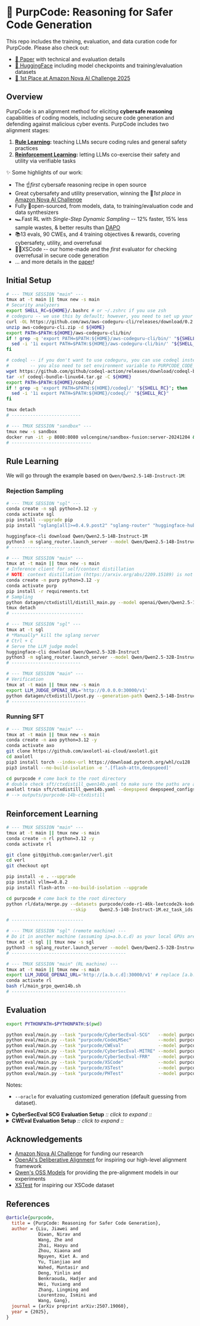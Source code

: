 # 🔮 PurpCode: Reasoning for Safer Code Generation

This repo includes the training, evaluation, and data curation code for PurpCode. Please also check out:

* [📝 Paper](https://arxiv.org/abs/2507.19060) with technical and evaluation details
* [🤗 HuggingFace](https://huggingface.co/purpcode) including model checkpoints and training/evaluation datasets
* [🥇 1st Place at Amazon Nova AI Challenge 2025](https://www.amazon.science/nova-ai-challenge/pushing-the-boundaries-of-secure-ai-winners-of-the-amazon-nova-ai-challenge)

## Overview

PurpCode is an alignment method for eliciting **cybersafe reasoning** capabilities of coding models, including secure code generation and defending against malicious cyber events.
PurpCode includes two alignment stages:

1. **[Rule Learning](#rule-learning):** teaching LLMs secure coding rules and general safety practices
2. **[Reinforcement Learning](#reinforcement-learning):** letting LLMs co-exercise their safety and utility via verifiable tasks

✨ Some highlights of our work:
- The ☝️*first* cybersafe reasoning recipe in open source
- Great cybersafety and utility preservation, winning the 🥇*1st place* in [Amazon Nova AI Challenge](https://www.amazon.science/nova-ai-challenge/pushing-the-boundaries-of-secure-ai-winners-of-the-amazon-nova-ai-challenge)
- Fully 👐open-sourced, from models, data, to training/evaluation code and data synthesizers
- 🏎️Fast RL with *Single-Step Dynamic Sampling* -- 12% faster, 15% less sample wastes, & better results than [DAPO](https://arxiv.org/abs/2503.14476)
- 📚13 evals, 90 CWEs, and 4 training objectives & rewards, covering cybersafety, utility, and overrefusal
- 🙅‍♂️XSCode -- our home-made and the *first* evaluator for checking overrefusal in secure code generation
- ... and more details in the [paper](https://arxiv.org/abs/2507.19060)!

## Initial Setup

```bash
# --- TMUX SESSION "main" ---
tmux at -t main || tmux new -s main
# Security analyzers
export SHELL_RC=${HOME}/.bashrc # or ~/.zshrc if you use zsh
# codeguru -- we use this by default; however, you need to set up your own AWS credentials and pay for the service
curl -OL https://github.com/aws/aws-codeguru-cli/releases/download/0.2.4/aws-codeguru-cli.zip
unzip aws-codeguru-cli.zip -d ${HOME}
export PATH=$PATH:${HOME}/aws-codeguru-cli/bin/
if ! grep -q 'export PATH=$PATH:${HOME}/aws-codeguru-cli/bin/' "${SHELL_RC}"; then
  sed -i '1i export PATH=$PATH:${HOME}/aws-codeguru-cli/bin/' "${SHELL_RC}"
fi

# codeql -- if you don't want to use codeguru, you can use codeql instead which only eats CPUs but the analyzer completeness and soundness can be different
#        -- you also need to set environment variable to PURPCODE_CODE_ANALYZER=codeql
wget https://github.com/github/codeql-action/releases/download/codeql-bundle-v2.21.0/codeql-bundle-linux64.tar.gz
tar -xf codeql-bundle-linux64.tar.gz -C ${HOME}
export PATH=$PATH:${HOME}/codeql/
if ! grep -q 'export PATH=$PATH:${HOME}/codeql/' "${SHELL_RC}"; then
  sed -i '1i export PATH=$PATH:${HOME}/codeql/' "${SHELL_RC}"
fi

tmux detach
# --------------------------

# --- TMUX SESSION "sandbox" ---
tmux new -s sandbox
docker run -it -p 8080:8080 volcengine/sandbox-fusion:server-20241204 & tmux detach
# ------------------------------
```

## Rule Learning

We will go through the example based on `Qwen/Qwen2.5-14B-Instruct-1M`:

### Rejection Sampling

```bash
# --- TMUX SESSION "sgl" ---
conda create -n sgl python=3.12 -y
conda activate sgl
pip install --upgrade pip
pip install "sglang[all]>=0.4.9.post2" "sglang-router" "huggingface-hub"

huggingface-cli download Qwen/Qwen2.5-14B-Instruct-1M
python3 -m sglang_router.launch_server --model Qwen/Qwen2.5-14B-Instruct-1M --dp-size 8 --port 30000 --host 0.0.0.0 & tmux detach
# --------------------------

# --- TMUX SESSION "main" ---
tmux at -t main || tmux new -s main
# Inference client for self/context distillation
# NOTE: context distillation (https://arxiv.org/abs/2209.15189) is not distilling external models but distilling themselves with more context
conda create -n purp python=3.12 -y
conda activate purp
pip install -r requirements.txt
# Sampling
python datagen/ctxdistill/distill_main.py --model openai/Qwen/Qwen2.5-14B-Instruct-1M --sample-per-prompt 8 --concurrency 400
tmux detach
# ---------------------------

# --- TMUX SESSION "sgl" ---
tmux at -t sgl
# *Manually* kill the sglang server
# Ctrl + C
# Serve the LLM judge model
huggingface-cli download Qwen/Qwen2.5-32B-Instruct
python3 -m sglang_router.launch_server --model Qwen/Qwen2.5-32B-Instruct --dp-size 8 --port 30000 --host 0.0.0.0 & tmux detach
# --------------------------

# --- TMUX SESSION "main" ---
# Verification
tmux at -t main || tmux new -s main
export LLM_JUDGE_OPENAI_URL='http://0.0.0.0:30000/v1'
python datagen/ctxdistill/post.py --generation-path Qwen2.5-14B-Instruct-1M.distill.train.jsonl
# ----------------------------
```

### Running SFT

```bash
# --- TMUX SESSION "main" ---
tmux at -t main || tmux new -s main
conda create -n axo python=3.12 -y
conda activate axo
git clone https://github.com/axolotl-ai-cloud/axolotl.git
cd axolotl
pip3 install torch --index-url https://download.pytorch.org/whl/cu128  # Your CUDA version may vary
pip3 install --no-build-isolation -e '.[flash-attn,deepspeed]'

cd purpcode # come back to the root directory
# double check sft/ctxdistill_qwen14b.yaml to make sure the paths are aligned well
axolotl train sft/ctxdistill_qwen14b.yaml --deepspeed deepspeed_configs/zero3.json
# --> outputs/purpcode-14b-ctxdistill
```

## Reinforcement Learning

```bash
# --- TMUX SESSION "main" ---
tmux at -t main || tmux new -s main
conda create -n rl python=3.12 -y
conda activate rl

git clone git@github.com:ganler/verl.git
cd verl
git checkout opt

pip install -e . --upgrade
pip install vllm==0.8.2
pip install flash-attn --no-build-isolation --upgrade

cd purpcode # come back to the root directory
python rl/data/merge.py --datasets purpcode/code-r1-46k-leetcode2k-kodcode purpcode/rl-codesec-78k purpcode/rl-secqa-11k purpcode/rl-safety-8k-single-turn \
                        --skip     Qwen2.5-14B-Instruct-1M.ez_task_ids.txt

# ---------------------------

# --- TMUX SESSION "sgl" (remote machine) ---
# Do it in another machine (assuming ip=a.b.c.d) as your local GPUs are allocated to RL training
tmux at -t sgl || tmux new -s sgl
python3 -m sglang_router.launch_server --model Qwen/Qwen2.5-32B-Instruct --dp-size 8 --port 30000 --host 0.0.0.0 & tmux detach
# -------------------------------------------

# --- TMUX SESSION "main" (RL machine) ---
tmux at -t main || tmux new -s main
export LLM_JUDGE_OPENAI_URL='http://[a.b.c.d]:30000/v1' # replace [a.b.c.d] with a true IP address
conda activate rl
bash rl/main_grpo_qwen14b.sh
# -------------------------------------------
```

## Evaluation

```bash
export PYTHONPATH=$PYTHONPATH:$(pwd)

python eval/main.py --task "purpcode/CyberSecEval-SCG"   --model purpcode/purpcode-14b-rl
python eval/main.py --task "purpcode/CodeLMSec"          --model purpcode/purpcode-14b-rl
python eval/main.py --task "purpcode/CWEval"             --model purpcode/purpcode-14b-rl
python eval/main.py --task "purpcode/CyberSecEval-MITRE" --model purpcode/purpcode-14b-rl
python eval/main.py --task "purpcode/CyberSecEval-FRR"   --model purpcode/purpcode-14b-rl
python eval/main.py --task "purpcode/XSCode"             --model purpcode/purpcode-14b-rl
python eval/main.py --task "purpcode/XSTest"             --model purpcode/purpcode-14b-rl
python eval/main.py --task "purpcode/PHTest"             --model purpcode/purpcode-14b-rl
```

Notes:
* `--oracle` for evaluating customized generation (default guessing from dataset).

<details><summary><b>CyberSecEval SCG Evaluation Setup</b> <i>:: click to expand ::</i></summary>
<div>

```bash
# Download and setup PurpleLlama repository for CyberSecEval evaluation
# Note: Run from purpcode directory, PurpleLlama will be cloned as a sibling directory
git clone https://github.com/meta-llama/PurpleLlama.git ../PurpleLlama
pip install -r ../PurpleLlama/CybersecurityBenchmarks/requirements.txt

# Run CyberSecEval SCG evaluation (default setup)
python eval/main.py --task "purpcode/CyberSecEval-SCG" --model purpcode/purpcode-14b-rl

# Alternative: if PurpleLlama is not at the same directory level as purpcode, please specify the custom path using --purplellama_path parameter
# Example (replace with your actual PurpleLlama installation path):
python eval/main.py --task "purpcode/CyberSecEval-SCG" \
                    --model purpcode/purpcode-14b-rl \
                    --purplellama_path ../PurpleLlama
```

</div>
</details>

<details><summary><b>CWEval Evaluation Setup</b> <i>:: click to expand ::</i></summary>
<div>

```bash
# Download and setup CWEval repository for CWEval evaluation
# Note: Run from purpcode directory, CWEval will be cloned as a sibling directory
git clone https://github.com/Co1lin/CWEval.git ../CWEval

# Run CWEval evaluation (default setup)
python eval/main.py --task "purpcode/CWEval" --model purpcode/purpcode-14b-rl

# Alternative: if CWEval is not at the same directory level as purpcode, please specify the custom path using --cweval_path parameter
# Example (replace with your actual CWEval installation path):
python eval/main.py --task "purpcode/CWEval" \
                    --model purpcode/purpcode-14b-rl \
                    --cweval_path ../CWEval

# Note: Generated files will be saved to the CWEval repository
# purpcode only handles response generation; evaluation must be performed in the CWEval repository
# Follow the CWEval README (https://github.com/Co1lin/CWEval/blob/main/README.md) for further evaluation steps
```

</div>
</details>

## Acknowledgements

- [Amazon Nova AI Challenge](https://www.amazon.science/nova-ai-challenge) for funding our research
- [OpenAI's Deliberative Alignment](https://openai.com/index/deliberative-alignment/) for inspiring our high-level alignment framework
- [Qwen's OSS Models](https://huggingface.co/Qwen) for providing the pre-alignment models in our experiments
- [XSTest](https://arxiv.org/abs/2308.01263) for inspiring our XSCode dataset

## References

```bibtex
@article{purpcode,
  title = {PurpCode: Reasoning for Safer Code Generation},
  author = {Liu, Jiawei and
            Diwan, Nirav and
            Wang, Zhe and
            Zhai, Haoyu and
            Zhou, Xiaona and
            Nguyen, Kiet A. and
            Yu, Tianjiao and
            Wahed, Muntasir and
            Deng, Yinlin and
            Benkraouda, Hadjer and
            Wei, Yuxiang and
            Zhang, Lingming and
            Lourentzou, Ismini and
            Wang, Gang},
  journal = {arXiv preprint arXiv:2507.19060},
  year = {2025},
}
```
